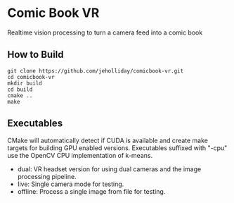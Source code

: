 # Comic Book VR
Realtime vision processing to turn a camera feed into a comic book

## How to Build
```
git clone https://github.com/jeholliday/comicbook-vr.git
cd comicbook-vr
mkdir build
cd build
cmake ..
make
```

## Executables
CMake will automatically detect if CUDA is available and create make targets for building GPU enabled versions. Executables suffixed with "-cpu" use the OpenCV CPU implementation of k-means.
- dual: VR headset version for using dual cameras and the image processing pipeline.
- live: Single camera mode for testing.
- offline: Process a single image from file for testing.
